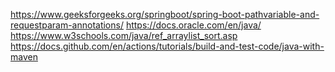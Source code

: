 https://www.geeksforgeeks.org/springboot/spring-boot-pathvariable-and-requestparam-annotations/
https://docs.oracle.com/en/java/
https://www.w3schools.com/java/ref_arraylist_sort.asp
https://docs.github.com/en/actions/tutorials/build-and-test-code/java-with-maven